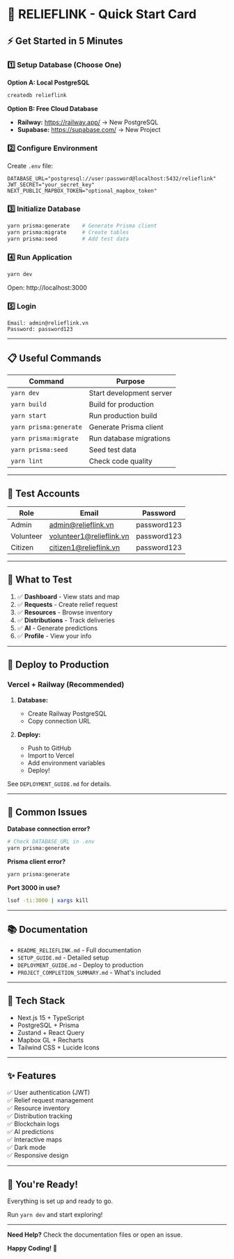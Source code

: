 # 🚀 RELIEFLINK - Quick Start Card

## ⚡ Get Started in 5 Minutes

### 1️⃣ **Setup Database** (Choose One)

**Option A: Local PostgreSQL**
```bash
createdb relieflink
```

**Option B: Free Cloud Database**
- **Railway:** https://railway.app/ → New PostgreSQL
- **Supabase:** https://supabase.com/ → New Project

### 2️⃣ **Configure Environment**

Create `.env` file:
```env
DATABASE_URL="postgresql://user:password@localhost:5432/relieflink"
JWT_SECRET="your_secret_key"
NEXT_PUBLIC_MAPBOX_TOKEN="optional_mapbox_token"
```

### 3️⃣ **Initialize Database**

```bash
yarn prisma:generate    # Generate Prisma client
yarn prisma:migrate     # Create tables
yarn prisma:seed        # Add test data
```

### 4️⃣ **Run Application**

```bash
yarn dev
```

Open: http://localhost:3000

### 5️⃣ **Login**

```
Email: admin@relieflink.vn
Password: password123
```

---

## 📋 Useful Commands

| Command | Purpose |
|---------|---------|
| `yarn dev` | Start development server |
| `yarn build` | Build for production |
| `yarn start` | Run production build |
| `yarn prisma:generate` | Generate Prisma client |
| `yarn prisma:migrate` | Run database migrations |
| `yarn prisma:seed` | Seed test data |
| `yarn lint` | Check code quality |

---

## 👤 Test Accounts

| Role | Email | Password |
|------|-------|----------|
| Admin | admin@relieflink.vn | password123 |
| Volunteer | volunteer1@relieflink.vn | password123 |
| Citizen | citizen1@relieflink.vn | password123 |

---

## 🎯 What to Test

1. ✅ **Dashboard** - View stats and map
2. ✅ **Requests** - Create relief request
3. ✅ **Resources** - Browse inventory
4. ✅ **Distributions** - Track deliveries
5. ✅ **AI** - Generate predictions
6. ✅ **Profile** - View your info

---

## 🚀 Deploy to Production

### Vercel + Railway (Recommended)

1. **Database:**
   - Create Railway PostgreSQL
   - Copy connection URL

2. **Deploy:**
   - Push to GitHub
   - Import to Vercel
   - Add environment variables
   - Deploy!

See `DEPLOYMENT_GUIDE.md` for details.

---

## 🐛 Common Issues

**Database connection error?**
```bash
# Check DATABASE_URL in .env
yarn prisma:generate
```

**Prisma client error?**
```bash
yarn prisma:generate
```

**Port 3000 in use?**
```bash
lsof -ti:3000 | xargs kill
```

---

## 📚 Documentation

- `README_RELIEFLINK.md` - Full documentation
- `SETUP_GUIDE.md` - Detailed setup
- `DEPLOYMENT_GUIDE.md` - Deploy to production
- `PROJECT_COMPLETION_SUMMARY.md` - What's included

---

## 🎨 Tech Stack

- Next.js 15 + TypeScript
- PostgreSQL + Prisma
- Zustand + React Query
- Mapbox GL + Recharts
- Tailwind CSS + Lucide Icons

---

## ✨ Features

✅ User authentication (JWT)  
✅ Relief request management  
✅ Resource inventory  
✅ Distribution tracking  
✅ Blockchain logs  
✅ AI predictions  
✅ Interactive maps  
✅ Dark mode  
✅ Responsive design  

---

## 🎉 You're Ready!

Everything is set up and ready to go.

Run `yarn dev` and start exploring!

---

**Need Help?** Check the documentation files or open an issue.

**Happy Coding! 🚀**


